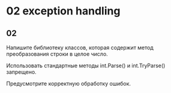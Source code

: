 # 02 exception handling

## 02

Напишите библиотеку классов, которая содержит
метод преобразования строки в целое число.

Использовать стандартные методы int.Parse() и int.TryParse() запрещено.

Предусмотрите корректную обработку ошибок.